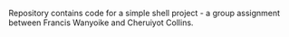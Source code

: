 Repository contains code for a simple shell project - a group assignment between Francis Wanyoike and Cheruiyot Collins.
